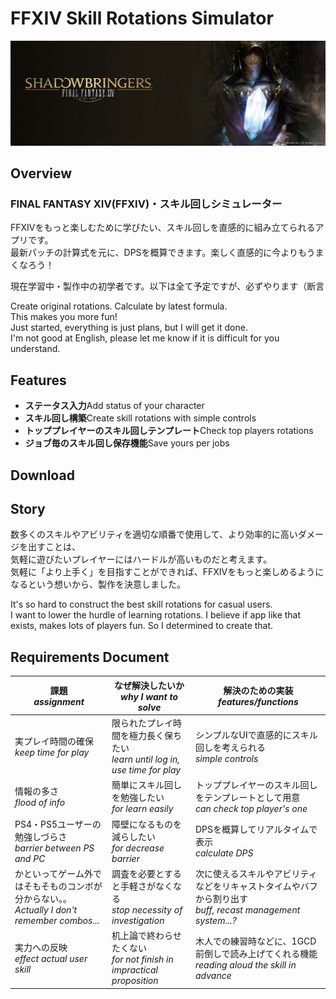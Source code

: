 # FFXIV Skill Rotations Simulator

![shadowbringers_6.jpeg](shadowbringers_6.jpeg)

## Overview
### FINAL FANTASY XIV(FFXIV)・スキル回しシミュレーター
FFXIVをもっと楽しむために学びたい、スキル回しを直感的に組み立てられるアプリです。<br>最新パッチの計算式を元に、DPSを概算できます。楽しく直感的に今よりもうまくなろう！

現在学習中・製作中の初学者です。以下は全て予定ですが、必ずやります（断言

Create original rotations.  Calculate by latest formula.  <br>This makes you more fun!<br>Just started, everything is just plans, but I will get it done.<br>I'm not good at English, please let me know if it is difficult for you understand.

## Features
- **ステータス入力**Add status of your character
- **スキル回し構築**Create skill rotations with simple controls
- **トッププレイヤーのスキル回しテンプレート**Check top players rotations
- **ジョブ毎のスキル回し保存機能**Save yours per jobs

## Download

## Story
数多くのスキルやアビリティを適切な順番で使用して、より効率的に高いダメージを出すことは、<br>気軽に遊びたいプレイヤーにはハードルが高いものだと考えます。<br>気軽に「より上手く」を目指すことができれば、FFXIVをもっと楽しめるようになるという想いから、製作を決意しました。

It's so hard to construct the best skill rotations for casual users.<br>I want to lower the hurdle of learning rotations. I believe if app like that exists, makes lots of players fun. So I determined to create that.

## Requirements Document

課題<br>*assignment*|なぜ解決したいか<br>*why I want to solve*|解決のための実装<br>*features/functions*
---|---|---
実プレイ時間の確保<br>*keep time for play*|限られたプレイ時間を極力長く保ちたい<br>*learn until log in, use time for play*|シンプルなUIで直感的にスキル回しを考えられる<br>*simple controls*
情報の多さ<br>*flood of info*|簡単にスキル回しを勉強したい<br>*for learn easily*|トッププレイヤーのスキル回しをテンプレートとして用意<br>*can check top player's one*
PS4・PS5ユーザーの勉強しづらさ<br>*barrier between PS and PC*|障壁になるものを減らしたい<br>*for decrease barrier*|DPSを概算してリアルタイムで表示<br>*calculate DPS*
かといってゲーム外ではそもそものコンボが分からない。。<br>*Actually I don't remember combos...*|調査を必要とすると手軽さがなくなる<br>*stop necessity of investigation*|次に使えるスキルやアビリティなどをリキャストタイムやバフから割り出す<br>*buff, recast management system...?*
実力への反映<br>*effect actual user skill*|机上論で終わらせたくない<br>*for not finish in impractical proposition*|木人での練習時などに、1GCD前倒しで読み上げてくれる機能<br>*reading aloud the skill in advance*

